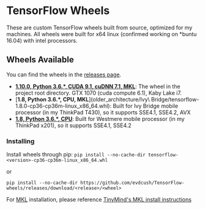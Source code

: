 # TensorFlow Wheels

These are custom TensorFlow wheels built from source, optimized for my machines. All wheels were built for x64 linux (confirmed working on \*buntu 16.04) with intel processors.

## Wheels Available

You can find the wheels in the [releases page](https://github.com/evdcush/TensorFlow-wheels/releases).

* [**1.10.0, Python 3.6.\*, CUDA 9.1, cuDNN 7.1, MKL**](tensorflow-1.10.0-cp36-cp36m-linux_x86_64.whl): The wheel in the project root directory. GTX 1070 (cuda compute 6.1), Kaby Lake i7.
* [**1.8, Python 3.6.\*, CPU, MKL**](older_architecture/Ivy\ Bridge/tensorflow-1.8.0-cp36-cp36m-linux_x86_64.whl): Built for Ivy Bridge mobile processor (in my ThinkPad T430), so it supports SSE4.1, SSE4.2, AVX
* [**1.8, Python 3.6.\*, CPU**](older_architecture/Westmere/tensorflow-1.8.0-cp36-cp36m-linux_x86_64.whl): Built for Westmere mobile processor (in my ThinkPad x201), so it supports SSE4.1, SSE4.2


### Installing

Install wheels through pip:
`pip install --no-cache-dir tensorflow-<version>-cp36-cp36m-linux_x86_64.whl`

or

`pip install --no-cache-dir https://github.com/evdcush/TensorFlow-wheels/releases/download/<release>/<wheel>`


For [MKL](https://github.com/01org/mkl-dnn) installation, please reference [TinyMind's MKL install instructions](https://github.com/mind/wheels#mkl)
